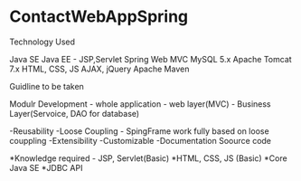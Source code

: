# ContactWebAppSpring

Technology Used

Java SE
Java EE - JSP,Servlet
Spring Web MVC
MySQL 5.x
Apache Tomcat 7.x
HTML, CSS, JS
AJAX, jQuery
Apache Maven

 
Guidline to be taken

Modulr Development - whole application
	- web layer(MVC)
	- Business Layer(Servoice, DAO for database)

-Reusability
-Loose Coupling - SpingFrame work fully based on loose couppling
-Extensibility
-Customizable
-Documentation Soource code


*Knowledge required - JSP, Servlet(Basic)
*HTML, CSS, JS (Basic)
*Core Java SE
*JDBC API


